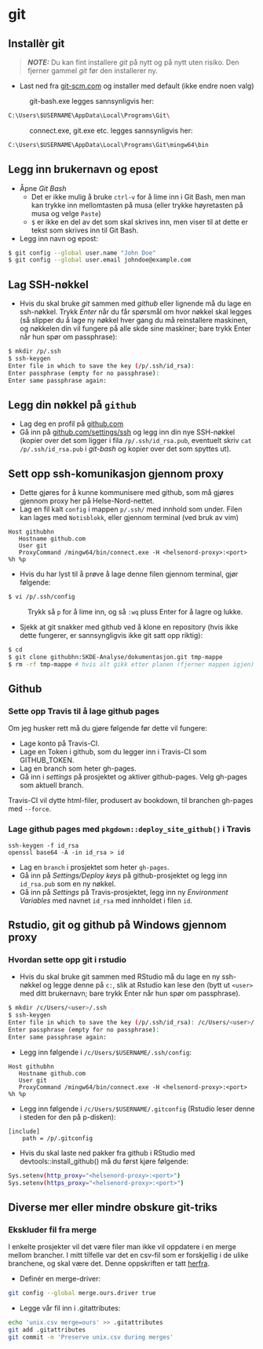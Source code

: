 # git

## Installèr git

> **_NOTE:_**  Du kan fint installere *git* på nytt og på nytt uten risiko. Den fjerner gammel *git* før den installerer ny.

- Last ned fra [git-scm.com](https://git-scm.com/download) og installer med default (ikke endre noen valg)

&nbsp;&nbsp;&nbsp;&nbsp;&nbsp;&nbsp;&nbsp;&nbsp;&nbsp;&nbsp; git-bash.exe legges sannsynligvis her:

```bash
C:\Users\$USERNAME\AppData\Local\Programs\Git\
```

&nbsp;&nbsp;&nbsp;&nbsp;&nbsp;&nbsp;&nbsp;&nbsp;&nbsp;&nbsp; connect.exe, git.exe etc. legges sannsynligvis her:

```bash
C:\Users\$USERNAME\AppData\Local\Programs\Git\mingw64\bin
```


## Legg inn brukernavn og epost

- Åpne *Git Bash*
    - Det er ikke mulig å bruke `ctrl-v` for å lime inn i Git Bash, men man kan trykke inn mellomtasten på musa (eller trykke høyretasten på musa og velge `Paste`)
    - `$` er ikke en del av det som skal skrives inn, men viser til at dette er tekst som skrives inn til Git Bash.
- Legg inn navn og epost:

```bash
$ git config --global user.name "John Doe"
$ git config --global user.email johndoe@example.com
```

## Lag SSH-nøkkel

- Hvis du skal bruke *git* sammen med *github* eller lignende må du lage en ssh-nøkkel. Trykk *Enter* når du får spørsmål om hvor nøkkel skal legges (så slipper du å lage ny nøkkel hver gang du må reinstallere maskinen, og nøkkelen din vil fungere på alle skde sine maskiner; bare trykk Enter når hun spør om passphrase):

```bash
$ mkdir /p/.ssh
$ ssh-keygen
Enter file in which to save the key (/p/.ssh/id_rsa):
Enter passphrase (empty for no passphrase):
Enter same passphrase again:
```

## Legg din nøkkel på `github`

- Lag deg en profil på [github.com](https://github.com)
- Gå inn på [github.com/settings/ssh](https://github.com/settings/ssh) og legg inn din nye SSH-nøkkel (kopier over det som ligger i fila `/p/.ssh/id_rsa.pub`, eventuelt skriv `cat /p/.ssh/id_rsa.pub` i *git-bash* og kopier over det som spyttes ut).

## Sett opp ssh-komunikasjon gjennom proxy

- Dette gjøres for å kunne kommunisere med github, som må gjøres gjennom proxy her på Helse-Nord-nettet.
- Lag en fil kalt `config` i mappen `p/.ssh/` med innhold som under. Filen kan lages med `Notisblokk`, eller gjennom terminal (ved bruk av vim)

```
Host githubhn
   Hostname github.com
   User git
   ProxyCommand /mingw64/bin/connect.exe -H <helsenord-proxy>:<port> %h %p
```

- Hvis du har lyst til å prøve å lage denne filen gjennom terminal, gjør følgende:

```bash
$ vi /p/.ssh/config
```
&nbsp;&nbsp;&nbsp;&nbsp;&nbsp;&nbsp;&nbsp;&nbsp;&nbsp;&nbsp;Trykk så `p` for å lime inn, og så `:wq` pluss Enter for å lagre og lukke.

- Sjekk at git snakker med github ved å klone en repository (hvis ikke dette fungerer, er sannsyngligvis ikke git satt opp riktig):

```bash
$ cd
$ git clone githubhn:SKDE-Analyse/dokumentasjon.git tmp-mappe
$ rm -rf tmp-mappe # hvis alt gikk etter planen (fjerner mappen igjen)
```

## Github

### Sette opp Travis til å lage github pages

Om jeg husker rett må du gjøre følgende før dette vil fungere:

- Lage konto på Travis-CI.
- Lage en Token i github, som du legger inn i Travis-CI som GITHUB_TOKEN.
- Lag en branch som heter gh-pages.
- Gå inn i *settings* på prosjektet og aktiver github-pages. Velg gh-pages som aktuell branch.

Travis-CI vil dytte html-filer, produsert av bookdown, til branchen gh-pages med `--force`.

### Lage github pages med `pkgdown::deploy_site_github()` i Travis

```
ssh-keygen -f id_rsa
openssl base64 -A -in id_rsa > id
```

- Lag en `branch` i prosjektet som heter `gh-pages`.
- Gå inn på *Settings/Deploy keys*  på github-prosjektet og legg inn `id_rsa.pub` som en ny nøkkel.
- Gå inn på *Settings* på Travis-prosjektet, legg inn ny *Environment Variables* med navnet `id_rsa` med innholdet i filen `id`.

## Rstudio, git og github på Windows gjennom proxy

### Hvordan sette opp git i rstudio

- Hvis du skal bruke git sammen med RStudio må du lage en ny ssh-nøkkel og legge denne på `c:`, slik at Rstudio kan lese den (bytt ut `<user>` med ditt brukernavn; bare trykk Enter når hun spør om passphrase).

```bash
$ mkdir /c/Users/<user>/.ssh
$ ssh-keygen
Enter file in which to save the key (/p/.ssh/id_rsa): /c/Users/<user>/.ssh/id_rsa
Enter passphrase (empty for no passphrase):
Enter same passphrase again:
```

- Legg inn følgende i `/c/Users/$USERNAME/.ssh/config`:

```
Host githubhn
   Hostname github.com
   User git
   ProxyCommand /mingw64/bin/connect.exe -H <helsenord-proxy>:<port> %h %p
```
- Legg inn følgende i `/c/Users/$USERNAME/.gitconfig` (Rstudio leser denne i steden for den på p-disken):

```
[include]
    path = /p/.gitconfig
```

- Hvis du skal laste ned pakker fra github i RStudio med devtools::install_github() må du først kjøre følgende:

```bash
Sys.setenv(http_proxy="<helsenord-proxy>:<port>")
Sys.setenv(https_proxy="<helsenord-proxy>:<port>")
```


## Diverse mer eller mindre obskure git-triks

### Ekskluder fil fra merge

I enkelte prosjekter vil det være filer man ikke vil oppdatere i en merge mellom brancher. I mitt tilfelle var det en csv-fil som er forskjellig i de ulike branchene, og skal være det. Denne oppskriften er tatt [herfra](https://medium.com/@porteneuve/how-to-make-git-preserve-specific-files-while-merging-18c92343826b#.sk2g4seov).

- Definér en merge-driver:

```bash
git config --global merge.ours.driver true
```

- Legge vår fil inn i .gitattributes:

```bash
echo 'unix.csv merge=ours' >> .gitattributes
git add .gitattributes
git commit -m 'Preserve unix.csv during merges'
```
